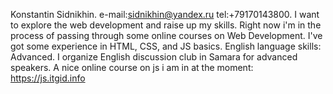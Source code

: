 Konstantin Sidnikhin.
e-mail:sidnikhin@yandex.ru
tel:+79170143800.
I want to explore the web development and raise up my skills.
Right now i'm in the process of passing through some online courses on Web Development.
I've got some experience in HTML, CSS, and JS basics.
English language skills: Advanced.
I organize English discussion club in Samara for advanced speakers.
A nice online course on js i am in at the moment: https://js.itgid.info
